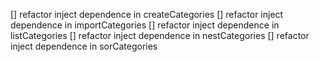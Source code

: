 [] refactor inject dependence in createCategories
[] refactor inject dependence in importCategories
[] refactor inject dependence in listCategories
[] refactor inject dependence in nestCategories
[] refactor inject dependence in sorCategories

